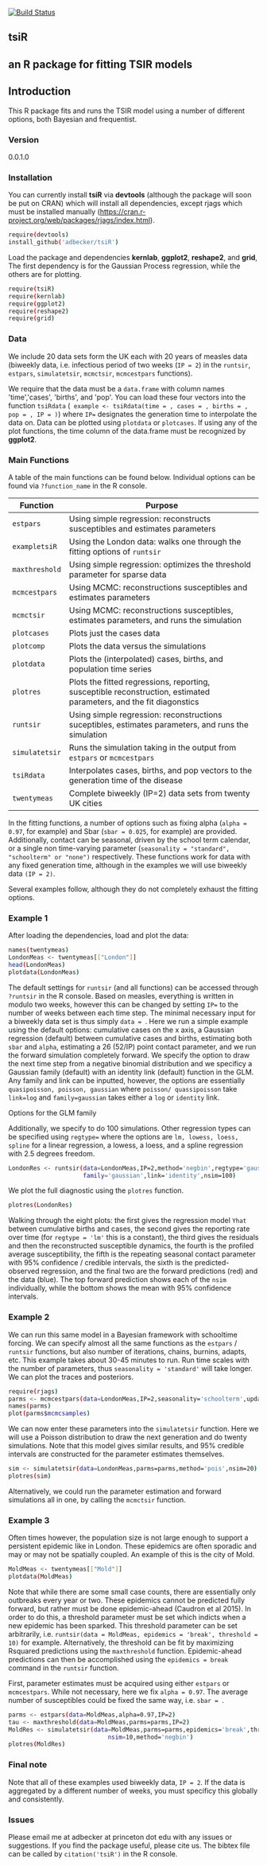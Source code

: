 [![Build Status](https://travis-ci.org/adbecker/tsiR.svg?branch=master)](https://travis-ci.org/adbecker/tsiR)

## tsiR 
## an R package for fitting TSIR models 

## Introduction 

This R package fits and runs the TSIR model using a number of different options, both Bayesian and frequentist. 

### Version
0.0.1.0

### Installation

You can currently install **tsiR** via **devtools** (although the package will soon be put on CRAN) which will install all dependencies, except rjags which must be installed manually (https://cran.r-project.org/web/packages/rjags/index.html). 
```sh
require(devtools)
install_github('adbecker/tsiR')
```
Load the package and dependencies **kernlab**, **ggplot2**, **reshape2**, and **grid**, The first dependency is for the Gaussian Process regression, while the others are for plotting. 

```sh
require(tsiR)
require(kernlab)
require(ggplot2)
require(reshape2)
require(grid)
```

### Data 

We include 20 data sets form the UK each with 20 years of measles data (biweekly data, i.e. infectious period of two weeks (```IP = 2```) in the ```runtsir```, ```estpars```, ```simulatetsir```, ```mcmctsir```, ```mcmcestpars``` functions). 

We require that the data must be a ```data.frame``` with column names 'time','cases', 'births', and 'pop'. You can load these four vectors into the function ```tsiRdata``` (``` example <- tsiRdata(time = , cases = , births = , pop = , IP = )```) where ```IP=``` designates the generation time to interpolate the data on. Data can be plotted using ```plotdata``` or ```plotcases```. If using any of the plot functions, the time column of the data.frame must be recognized by **ggplot2**.

### Main Functions

A table of the main functions can be found below. Individual options can be found via ```?function_name``` in the R console.

| Function | Purpose |
|----------|-----------|
|```estpars``` |  Using simple regression: reconstructs susceptibles and estimates parameters|
|```exampletsiR``` |  Using the London data: walks one through the fitting options of ```runtsir```|
|```maxthreshold``` |  Using simple regression: optimizes the threshold parameter for sparse data|
|```mcmcestpars``` |  Using MCMC: reconstructions susceptibles and estimates parameters|
|```mcmctsir``` |  Using MCMC: reconstructions susceptibles, estimates parameters, and runs the simulation|
|```plotcases``` |  Plots just the cases data|
|```plotcomp``` |  Plots the data versus the simulations|
|```plotdata``` |  Plots the (interpolated) cases, births, and population time series|
|```plotres``` |  Plots the fitted regressions, reporting, susceptible reconstruction, estimated parameters, and the fit diagonstics|
|```runtsir``` |  Using simple regression: reconstructions suceptibles, estimates parameters, and runs the simulation|
|```simulatetsir``` |  Runs the simulation taking in the output from ```estpars``` or ```mcmcestpars```|
|```tsiRdata``` |  Interpolates cases, births, and pop vectors to the generation time of the disease|
|```twentymeas``` |  Complete biweekly (IP=2) data sets from twenty UK cities|

In the fitting functions, a number of options such as fixing alpha (```alpha = 0.97```, for example) and Sbar (```sbar = 0.025```, for example) are provided. Additionally, contact can be seasonal, driven by the school term calendar, or a single non time-varying parameter (```seasonality = "standard", "schoolterm" or "none")``` respectively. These functions work for data with any fixed generation time, although in the examples we will use biweekly data ```(IP = 2)```.

Several examples follow, although they do not completely exhaust the fitting options.

### Example 1

After loading the dependencies, load and plot the data:

```sh
names(twentymeas)
LondonMeas <- twentymeas[["London"]]
head(LondonMeas)
plotdata(LondonMeas)
```

The default settings for ```runtsir``` (and all functions) can be accessed through ```?runtsir``` in the R console. Based on measles, everything is written in modulo two weeks, however this can be changed by setting ```IP=``` to the number of weeks between each time step. The minimal necessary input for a biweekly data set is thus simply ```data = ```. Here we run a simple example using the default options: cumulative cases on the x axis, a Gaussian regression (default) between cumulative cases and births, estimating both ```sbar``` and ```alpha```, estimating a 26 (52/IP) point contact parameter, and we run the forward simulation completely forward. We specify the option to draw the next time step from a negative binomial distribution and we specificy a Gaussian family (default) with an identity link (default) function in the GLM. Any family and link can be inputted, however, the options are essentially ```quasipoisson, poisson, gaussian``` where ```poisson/ quassipoisson``` take ```link=log``` and ```family=gaussian``` takes either a ```log``` or ```identity``` link.

Options for the GLM family 

Additionally, we specify to do 100 simulations. Other regression types can be specified using ```regtype=``` where the options are ```lm, lowess, loess, spline``` for a linear regression, a lowess, a loess, and a spline regression with 2.5 degrees freedom.

```sh
LondonRes <- runtsir(data=LondonMeas,IP=2,method='negbin',regtype='gaussian',
                     family='gaussian',link='identity',nsim=100)
```

We plot the full diagnostic using the ```plotres``` function. 

```sh
plotres(LondonRes)
```
Walking through the eight plots: the first gives the regression model ```Yhat``` between cumulative births and cases, the second gives the reporting rate over time (for ```regtype = 'lm'``` this is a constant), the third gives the residuals and then the reconstructed susceptible dynamics, the fourth is the profiled average susceptibility, the fifth is the repeating seasonal contact parameter with 95% confidence / credible intervals, the sixth is the predicted-observed regression, and the final two are the forward predictions (red) and the data (blue). The top forward prediction shows each of the ```nsim``` individually, while the bottom shows the mean with 95% confidence intervals.

### Example 2

We can run this same model in a Bayesian framework with schooltime forcing. We can specify almost all the same functions as the ```estpars``` / ```runtsir``` functions, but also number of iterations, chains, burnins, adapts, etc. This example takes about 30-45 minutes to run. Run time scales with the number of parameters, thus ```seasonality = 'standard'``` will take longer. We can plot the traces and posteriors.

```sh
require(rjags)
parms <- mcmcestpars(data=LondonMeas,IP=2,seasonality='schoolterm',update.iter = 1e4,n.iter=1e5,n.chains=3)
names(parms)
plot(parms$mcmcsamples)
```

We can now enter these parameters into the ```simulatetsir``` function. Here we will use a Poisson distribution to draw the next generation and do twenty simulations. Note that this model gives similar results, and 95% credible intervals are constructed for the parameter estimates themselves. 

```sh
sim <- simulatetsir(data=LondonMeas,parms=parms,method='pois',nsim=20)
plotres(sim)
```

Alternatively, we could run the parameter estimation and forward simulations all in one, by calling the ```mcmctsir``` function.

### Example 3

Often times however, the population size is not large enough to support a persistent epidemic like in London. These epidemics are often sporadic and may or may not be spatially coupled. An example of this is the city of Mold.

```sh
MoldMeas <- twentymeas[["Mold"]]
plotdata(MoldMeas)
```

Note that while there are some small case counts, there are essentially only outbreaks every year or two. These epidemics cannot be predicted fully forward, but rather must be done epidemic-ahead (Caudron et al 2015). In order to do this, a threshold parameter must be set which indicts when a new epidemic has been sparked. This threshold parameter can be set arbitrarily, i.e. ```runtsir(data = MoldMeas, epidemics = 'break', threshold = 10)``` for example. Alternatively, the threshold can be fit by maximizing Rsquared predictions using the ```maxthreshold``` function. Epidemic-ahead predictions can then be accomplished using the ```epidemics = break``` command in the ```runtsir``` function. 

First, parameter estimates must be acquired using either ```estpars``` or ```mcmcestpars```. While not necessary, here we fix ```alpha = 0.97```. The average number of susceptibles could be fixed the same way, i.e. ```sbar = ```.

```sh
parms <- estpars(data=MoldMeas,alpha=0.97,IP=2)
tau <- maxthreshold(data=MoldMeas,parms=parms,IP=2)
MoldRes <- simulatetsir(data=MoldMeas,parms=parms,epidemics='break',threshold=tau,
                            nsim=10,method='negbin')
plotres(MoldRes)
```
### Final note

Note that all of these examples used biweekly data, ```IP = 2```. If the data is aggregated by a different number of weeks, you must specificy this globally and consistently.

### Issues

Please email me at adbecker at princeton dot edu with any issues or suggestions. If you find the package useful, please cite us. The bibtex file can be called by ```citation('tsiR')``` in the R console.








